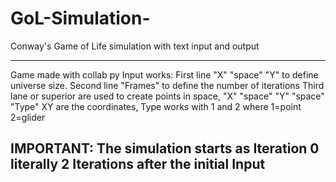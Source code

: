 # GoL-Simulation-
Conway's Game of Life simulation with text input and output

---------------------------------------------------------------------------------------------
Game made with collab py 
Input works:
  First line "X" "space" "Y" to define universe size. 
  Second line "Frames" to define the number of iterations
  Third lane or superior are used to create points in space, "X" "space" "Y" "space" "Type" XY are the coordinates, Type works with 1 and 2 where 1=point 2=glider
 
 IMPORTANT: The simulation starts as Iteration 0 literally 2 Iterations after the initial Input
-----------------------------------------------------------------------------------------------
